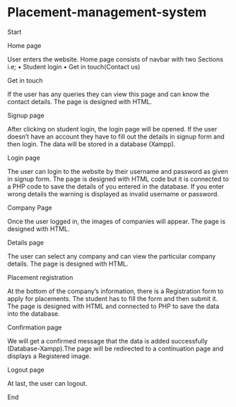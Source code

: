 # Placement-management-system
 

Start

Home page

User enters the website. Home page consists of navbar with two Sections i.e;
• Student login
• Get in touch(Contact us)

Get in touch

If the user has any queries they can view this page and can know the contact details. The page is 
designed with HTML. 

Signup page

After clicking on student login, the login page will be opened. If the user doesn’t have an 
account they have to fill out the details in signup form and then login. The data will be stored in
a database (Xampp).

Login page

The user can login to the website by their username and password as given in signup form. The 
page is designed with HTML code but it is connected to a PHP code to save the details of you 
entered in the database. If you enter wrong details the warning is displayed as invalid username 
or password.

Company Page

Once the user logged in, the images of companies will appear. The page is designed with HTML.

Details page

The user can select any company and can view the particular company details. The page is 
designed with HTML.

Placement registration

At the bottom of the company’s information, there is a Registration form to apply for 
placements. The student has to fill the form and then submit it. The page is designed with HTML 
and connected to PHP to save the data into the database. 

Confirmation page

We will get a confirmed message that the data is added successfully (Database-Xampp).The page 
will be redirected to a continuation page and displays a Registered image.

Logout page

At last, the user can logout.

End
